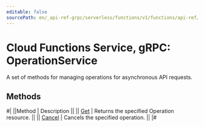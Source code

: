 ```yaml
---
editable: false
sourcePath: en/_api-ref-grpc/serverless/functions/v1/functions/api-ref/grpc/Operation/index.md
---
```


# Cloud Functions Service, gRPC: OperationService

A set of methods for managing operations for asynchronous API requests.

## Methods

#|
||Method | Description ||
|| [Get](get.md) | Returns the specified Operation resource. ||
|| [Cancel](cancel.md) | Cancels the specified operation. ||
|#